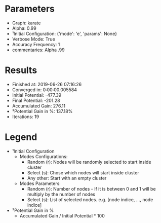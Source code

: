 # Parameters
- Graph:                  karate
- Alpha:                  0.99
- ¹Initial Configuration: {'mode': 'e', 'params': None}
- Verbose Mode:           True
- Accuracy Frequency:     1
- commentaries:           Alpha .99

# Results
- Finished at:            2019-06-26 07:16:26
- Converged in:           0:00:00.005584
- Initial Potential:      -477.39
- Final Potential:        -201.28
- Accumulated Gain:       276.11
- ²Potential Gain in %:   137.18%
- Iterations:             19

# Legend
- ¹Initial Configuration
  - Modes Configurations:
    - Random (r): Nodes will be randomly selected to start inside cluster
    - Select (s): Chose which nodes will start inside cluster
    - Any other:  Start with an empty cluster
  - Modes Parameters:
    - Random (r): Number of nodes - If it is between 0 and 1 will be multiply by the number of nodes
    - Select (s): List of selected nodes. e.g. [node indice, ..., node indice]
- ²Potential Gain in %
  - Accumulated Gain / Initial Potential * 100
